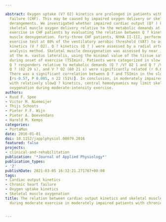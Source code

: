 ---
abstract: Oxygen uptake (V? O2) kinetics are prolonged in patients with chronic heart
  failure (CHF). This may be caused by impaired oxygen delivery or skeletal muscle
  derangements. We investigated whether impaired cardiac output (Q? ) kinetics limit
  skeletal muscle oxygen delivery relative to the metabolic demands at submaximal
  exercise in CHF patients by evaluating the relation between Q ? kinetics and skeletal
  muscle deoxygenation. Forty-three CHF patients, NYHA II-III, performed a constant-load
  exercise test at 80% of the ventilatory aerobic threshold (VAT) to assessV ? O2
  kinetics (V ? O2). Q ? kinetics (Q ? ) were assessed by a radial artery pulse contour
  analysis method. Skeletal muscle deoxygenation was assessed by near infrared spectroscopy
  at the m. vastus lateralis, using the minimal value of the tissue saturation index
  during onset of exercise (TSImin). Patients were categorized in slow and normal
  Q ? responders relative to metabolic demands (Q ? /V? O2 1 and Q ? /V? O2 1, respectively),
  Q ? (62 29 s), and V ? O2 (60 21 s) were significantly related (r 0.66, P 0.001).
  There was a significant correlation between Q ? and TSImin in the slow Q ? responders
  [rs-0.57, P 0.005, n 22 (51%)]. In conclusion, in moderately impaired CHF patients
  with relatively slowQ ? kinetics, central hemodynamics may limit skeletal muscle
  oxygenation during moderate-intensity exercise.
authors:
- Ruud F. Spee
- Victor M. Niemeijer
- Thijs Schoots
- Pieter F.F. Wijn
- Pieter A. Doevendans
- Hareld M. Kemps
categories:
- PortaMon
date: 2016-01-01
doi: 10.1152/japplphysiol.00079.2016
featured: false
projects:
- clinical-and-rehabilitation
publication: '*Journal of Applied Physiology*'
publication_types:
- '2'
publishDate: 2021-03-05 16:32:21.271767+00:00
tags:
- Cardiac output kinetics
- Chronic heart failure
- Oxygen uptake kinetics
- Skeletal muscle oxygenation
title: The relation between cardiac output kinetics and skeletal muscle oxygenation
  during moderate exercise in moderately impaired patients with chronic heart failure

---

